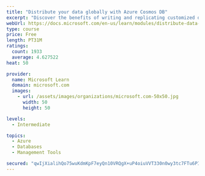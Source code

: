 ```yaml
---
title: "Distribute your data globally with Azure Cosmos DB"
excerpt: "Discover the benefits of writing and replicating customized data to regions around the world with Azure Cosmos DB global distribution."
webUrl: https://docs.microsoft.com/en-us/learn/modules/distribute-data-globally-with-cosmos-db/
type: course
price: Free
length: PT31M
ratings:
  count: 1933
  average: 4.627522
heat: 50

provider:
  name: Microsoft Learn
  domain: microsoft.com
  images:
    - url: /assets/images/organizations/microsoft.com-50x50.jpg
      width: 50
      height: 50

levels:
  - Intermediate

topics:
  - Azure
  - Databases
  - Management Tools

secured: "qwIjXialihQo75wuKdmKpF7eyQn10VRQgX+uP4oiuVVT330n0wy3tc7FTu6PIBd9f69OKAMtYh8jfFdZfFTxIBVeBqS8ZfOBL3LNh2M8Z7wW1bhSOdiCIcSEvjh+hcs/Te8gjM9GTCO1HCg4tNgPT8YfYvb5AnkS0KHiWj1IKSYC3YWSToS1vQXYd7hL3NMNv45Fq5ueNHSGi605NwPrjZx0ROLnNxCXsyKHqS54YGp/NiqkifVYphoN2rjvmioGL0biLmfSxYpfXrSG6sUVNFPThBvKmfVKsLky3qt/bWZI6kcILLmoZaCy8/PWA97SDTTwLGsQXX92SJjD/68+D5iR9SP1+YYJVk7J3AXgSCPiXoLuBfJsKZmTIrfgxNqcIfKSNvHyOqujX0OIhrpiQmGzsq3TrFxxQ7ctBAvCg0g=;Zg+LVMJHkGvGQ3WJEP/MNA=="
---
```


